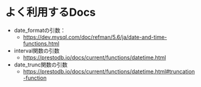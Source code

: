 # よく利用するDocs

- date_formatの引数：
  - https://dev.mysql.com/doc/refman/5.6/ja/date-and-time-functions.html 
- interval関数の引数
  - https://prestodb.io/docs/current/functions/datetime.html
- date_trunc関数の引数
  - https://prestodb.io/docs/current/functions/datetime.html#truncation-function
